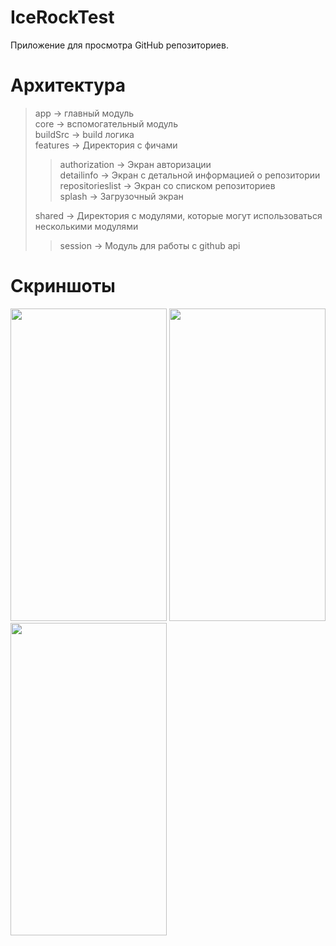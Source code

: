 # IceRockTest
Приложение для просмотра GitHub репозиториев.

# Архитектура
>app -> главный модуль  
core -> вспомогательный модуль  
buildSrc -> build логика  
features ->  Директория с фичами  
>>authorization -> Экран авторизации  
detailinfo -> Экран с детальной информацией о репозитории  
repositorieslist -> Экран со списком репозиториев  
splash -> Загрузочный экран  
>
>shared -> Директория с модулями, которые могут использоваться несколькими модулями  
>>session -> Модуль для работы с github api  

# Скриншоты
<img src="https://user-images.githubusercontent.com/59654044/166139761-8daf469a-f51c-4c60-bc8d-7039fcb15f6e.png" width="250" height="500"> <img src="https://user-images.githubusercontent.com/59654044/166139931-4c4b98e0-720d-4da1-ae70-79e3638872d0.png" width="250" height="500"> <img src="https://user-images.githubusercontent.com/59654044/166140988-625c52b8-dafe-437e-9ab2-8456e4e32e91.png" width="250" height="500">
